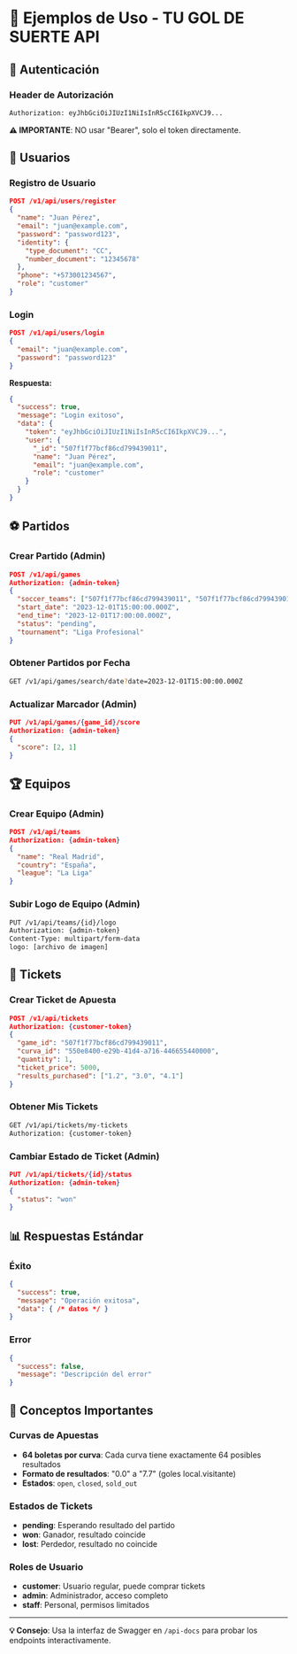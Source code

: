 # 📖 Ejemplos de Uso - TU GOL DE SUERTE API

## 🔐 Autenticación

### Header de Autorización
```bash
Authorization: eyJhbGciOiJIUzI1NiIsInR5cCI6IkpXVCJ9...
```

**⚠️ IMPORTANTE**: NO usar "Bearer", solo el token directamente.

## 👥 Usuarios

### Registro de Usuario
```json
POST /v1/api/users/register
{
  "name": "Juan Pérez",
  "email": "juan@example.com",
  "password": "password123",
  "identity": {
    "type_document": "CC",
    "number_document": "12345678"
  },
  "phone": "+573001234567",
  "role": "customer"
}
```

### Login
```json
POST /v1/api/users/login
{
  "email": "juan@example.com",
  "password": "password123"
}
```

**Respuesta:**
```json
{
  "success": true,
  "message": "Login exitoso",
  "data": {
    "token": "eyJhbGciOiJIUzI1NiIsInR5cCI6IkpXVCJ9...",
    "user": {
      "_id": "507f1f77bcf86cd799439011",
      "name": "Juan Pérez",
      "email": "juan@example.com",
      "role": "customer"
    }
  }
}
```

## ⚽ Partidos

### Crear Partido (Admin)
```json
POST /v1/api/games
Authorization: {admin-token}
{
  "soccer_teams": ["507f1f77bcf86cd799439011", "507f1f77bcf86cd799439012"],
  "start_date": "2023-12-01T15:00:00.000Z",
  "end_time": "2023-12-01T17:00:00.000Z",
  "status": "pending",
  "tournament": "Liga Profesional"
}
```

### Obtener Partidos por Fecha
```bash
GET /v1/api/games/search/date?date=2023-12-01T15:00:00.000Z
```

### Actualizar Marcador (Admin)
```json
PUT /v1/api/games/{game_id}/score
Authorization: {admin-token}
{
  "score": [2, 1]
}
```

## 🏆 Equipos

### Crear Equipo (Admin)
```json
POST /v1/api/teams
Authorization: {admin-token}
{
  "name": "Real Madrid",
  "country": "España",
  "league": "La Liga"
}
```

### Subir Logo de Equipo (Admin)
```bash
PUT /v1/api/teams/{id}/logo
Authorization: {admin-token}
Content-Type: multipart/form-data
logo: [archivo de imagen]
```

## 🎫 Tickets

### Crear Ticket de Apuesta
```json
POST /v1/api/tickets
Authorization: {customer-token}
{
  "game_id": "507f1f77bcf86cd799439011",
  "curva_id": "550e8400-e29b-41d4-a716-446655440000",
  "quantity": 1,
  "ticket_price": 5000,
  "results_purchased": ["1.2", "3.0", "4.1"]
}
```

### Obtener Mis Tickets
```bash
GET /v1/api/tickets/my-tickets
Authorization: {customer-token}
```

### Cambiar Estado de Ticket (Admin)
```json
PUT /v1/api/tickets/{id}/status
Authorization: {admin-token}
{
  "status": "won"
}
```

## 📊 Respuestas Estándar

### Éxito
```json
{
  "success": true,
  "message": "Operación exitosa",
  "data": { /* datos */ }
}
```

### Error
```json
{
  "success": false,
  "message": "Descripción del error"
}
```

## 🎯 Conceptos Importantes

### Curvas de Apuestas
- **64 boletas por curva**: Cada curva tiene exactamente 64 posibles resultados
- **Formato de resultados**: "0.0" a "7.7" (goles local.visitante)
- **Estados**: `open`, `closed`, `sold_out`

### Estados de Tickets
- **pending**: Esperando resultado del partido
- **won**: Ganador, resultado coincide
- **lost**: Perdedor, resultado no coincide

### Roles de Usuario
- **customer**: Usuario regular, puede comprar tickets
- **admin**: Administrador, acceso completo
- **staff**: Personal, permisos limitados

---

**💡 Consejo**: Usa la interfaz de Swagger en `/api-docs` para probar los endpoints interactivamente.
